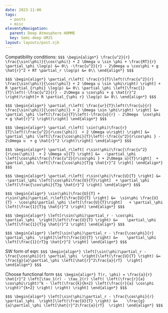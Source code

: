 ```yaml
---
date: 2023-11-06
tags:
  - posts
  - misc
eleventyNavigation:
  parent: Deep Atmosphere HOMME
  key: Semi-deep UMJS
layout: layouts/post.njk
---
```



Compatibility conditions:
`$$$
\begin{align*}
  \frac{u^2}{r} \frac{\sin(\phi)}{\cos(\phi)} + 2 \Omega u \sin \phi + \frac{RT}{r} \partial_\phi \log(p) &= 0\\
  -\frac{u^2}{r} - 2\Omega u \cos\phi + g \hat{r}^2 + RT \partial_r \log(p) &= 0\\
\end{align*}
$$$`

`$$$
\begin{align*}
  \partial_r\left[ \frac{r}{T}\left(\frac{u^2}{r} \frac{\sin(\phi)}{\cos(\phi)} + 2 \Omega u \sin \phi\right) \right] + R \partial_{r\phi} \log(p) &= 0\\
  \partial_\phi \left[\frac{1}{T}\left(-\frac{u^2}{r} - 2\Omega u \cos\phi + g \hat{r}^2 \right)\right]+ R \partial_{\phi r} \log(p) &= 0\\
\end{align*}
$$$`

`$$$
\begin{align*}
  \partial_r\left[ \frac{ur}{T}\left(\frac{u}{r} \frac{\sin(\phi)}{\cos(\phi)} + 2 \Omega \sin \phi\right) \right] &=  \partial_\phi \left[\frac{u}{T}\left(-\frac{u}{r} - 2\Omega  \cos\phi + g \hat{r}^2 \right)\right]
\end{align*}
$$$`

`$$$
\begin{align*}
  \partial_r\left[ \sin(\phi)\frac{r}{T}\left(\frac{u^2}{r\cos(\phi)}  + 2 \Omega u\right) \right] &=  \partial_\phi \left[\frac{\cos\phi}{T}\left(-\frac{u^2}{r\cos\phi } - 2\Omega u  + g \hat{r}^2 \right)\right]
\end{align*}
$$$`


`$$$
\begin{align*}
  \partial_r\left[ r\sin(\phi)\frac{\frac{u^2}{r\cos(\phi)}  + 2 \Omega u}{T} \right] &=  -\partial_\phi \left[\cos\phi\frac{\frac{u^2}{r\cos\phi } + 2\Omega u}{T}\right]  + \partial_\phi \left[\frac{\cos\phi}{T}g \hat{r}^2 \right]
\end{align*}
$$$`

`$$$
\begin{align*}
  \partial_r\left[ r\sin(\phi)\frac{U}{T} \right] &=  -\partial_\phi \left[\cos\phi\frac{U}{T}\right]  + \partial_\phi \left[\frac{\cos\phi}{T}g \hat{r}^2 \right]
\end{align*}
$$$`

`$$$
\begin{align*}
  \sin(\phi)\frac{U}{T} +  r\sin(\phi)\partial_r\left[\frac{U}{T} \right] &=  \sin\phi \frac{U}{T} - \cos\phi\partial_\phi \left[\frac{U}{T}\right]   + \partial_\phi \left[\frac{1}{T}g \hat{r}^2 \right]
\end{align*}
$$$`

`$$$
\begin{align*}
   \left[r\sin(\phi)\partial_r - \cos\phi \partial_\phi  \right]\left(\frac{U}{T} \right) &=    \partial_\phi \left[\frac{1}{T}g \hat{r}^2 \right]
\end{align*}
$$$`

`$$$
\begin{align*}
   \left[\sin(\phi)\partial_r - \frac{\cos\phi}{r} \partial_\phi  \right]\left(\frac{U}{T} \right) &=    \partial_\phi \left[\frac{1}{rT}g \hat{r}^2 \right]
\end{align*}
$$$`

SW form of eqn:
`$$$
\begin{align*}
   \left[\sin(\phi)\partial_r - \frac{\cos\phi}{r} \partial_\phi  \right]\left(\frac{U}{T} \right) &=    \frac{g}{a}\partial_\phi \left[\hat{r}^2\frac{a}{rT}  \right]
\end{align*}
$$$`


Choose functional form
`$$$
\begin{align*}
  T(r, \phi) = \frac{a}{r} \hat{r}^2 \left[\tau_1(r) - \tau_2(r) \left( \left(\frac{r}{a} \cos\phi\right)^k - \left(\frac{k}{k+2} \left(\frac{r}{a} \cos\phi \right)^{k+2} \right) \right) \right]
\end{align*}
$$$`

`$$$
\begin{align*}
   \left[\sin(\phi)\partial_r - \frac{\cos\phi}{r} \partial_\phi  \right]\left(\frac{U}{T} \right) &=    \frac{g}{a}\partial_\phi \left[\hat{r}^2\frac{a}{rT}  \right]
\end{align*}
$$$`